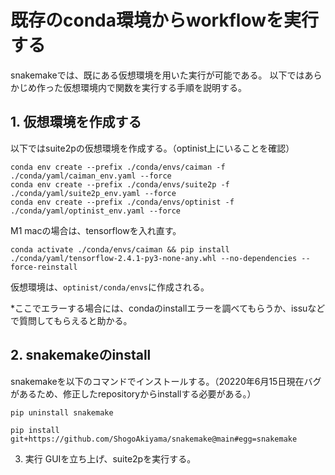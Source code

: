 # 既存のconda環境からworkflowを実行する

snakemakeでは、既にある仮想環境を用いた実行が可能である。
以下ではあらかじめ作った仮想環境内で関数を実行する手順を説明する。

## 1. 仮想環境を作成する
以下ではsuite2pの仮想環境を作成する。（optinist上にいることを確認）
```
conda env create --prefix ./conda/envs/caiman -f ./conda/yaml/caiman_env.yaml --force
conda env create --prefix ./conda/envs/suite2p -f ./conda/yaml/suite2p_env.yaml --force
conda env create --prefix ./conda/envs/optinist -f ./conda/yaml/optinist_env.yaml --force
```

M1 macの場合は、tensorflowを入れ直す。
```
conda activate ./conda/envs/caiman && pip install ./conda/yaml/tensorflow-2.4.1-py3-none-any.whl --no-dependencies --force-reinstall
```

仮想環境は、`optinist/conda/envs`に作成される。

*ここでエラーする場合には、condaのinstallエラーを調べてもらうか、issuなどで質問してもらえると助かる。


## 2. snakemakeのinstall
snakemakeを以下のコマンドでインストールする。（20220年6月15日現在バグがあるため、修正したrepositoryからinstallする必要がある。）

```
pip uninstall snakemake
```

```
pip install git+https://github.com/ShogoAkiyama/snakemake@main#egg=snakemake
```


3. 実行
GUIを立ち上げ、suite2pを実行する。

